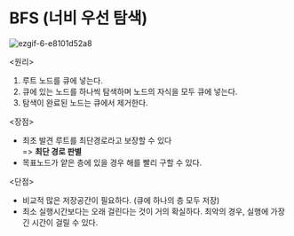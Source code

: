 # BFS (너비 우선 탐색)

![ezgif-6-e8101d52a8](https://user-images.githubusercontent.com/75887645/127600818-f98380ec-d093-4620-b9be-4ef712097334.gif)

<원리>
1. 루트 노드를 큐에 넣는다. <br>
2. 큐에 있는 노드를 하나씩 탐색하며 노드의 자식을 모두 큐에 넣는다. <br>
3. 탐색이 완료된 노드는 큐에서 제거한다.

<장점>
- 최초 발견 루트를 최단경로라고 보장할 수 있다<br>
=> <b>최단 경로 판별</b>
- 목표노드가 얕은 층에 있을 경우 해를 빨리 구할 수 있다.

<단점>
- 비교적 많은 저장공간이 필요하다. (큐에 하나의 층 모두 저장)
- 최소 실행시간보다는 오래 걸린다는 것이 거의 확실하다. 최악의 경우, 실행에 가장 긴 시간이 걸릴 수 있다.
